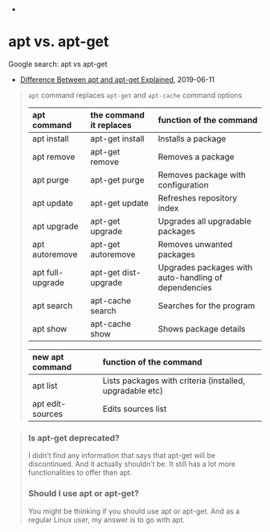 *

# apt vs. apt-get

Google search: apt vs apt-get

* [Difference Between apt and apt-get Explained](https://itsfoss.com/apt-vs-apt-get-difference/), 2019-06-11

> `apt` command replaces `apt-get` and `apt-cache` command options
>
> | apt command      | the command it replaces | function of the command                              |
> | :--------------- | :---------------------- | :--------------------------------------------------- |
> | apt install      | apt-get install         | Installs a package                                   |
> | apt remove       | apt-get remove          | Removes a package                                    |
> | apt purge        | apt-get purge           | Removes package with configuration                   |
> | apt update       | apt-get update          | Refreshes repository index                           |
> | apt upgrade      | apt-get upgrade         | Upgrades all upgradable packages                     |
> | apt autoremove   | apt-get autoremove      | Removes unwanted packages                            |
> | apt full-upgrade | apt-get dist-upgrade    | Upgrades packages with auto-handling of dependencies |
> | apt search       | apt-cache search        | Searches for the program                             |
> | apt show         | apt-cache show          | Shows package details                                |
>
> | new apt command  | function of the command                                  |
> | :--------------- | :------------------------------------------------------- |
> | apt list         | Lists packages with criteria (installed, upgradable etc) |
> | apt edit-sources | Edits sources list                                       |

> ### Is apt-get deprecated?
>
> I didn’t find any information that says that apt-get will be discontinued. And it actually shouldn’t be. It still has a lot more functionalities to offer than apt.
>
> ### Should I use apt or apt-get?
>
> You might be thinking if you should use apt or apt-get. And as a regular Linux user, my answer is to go with apt.